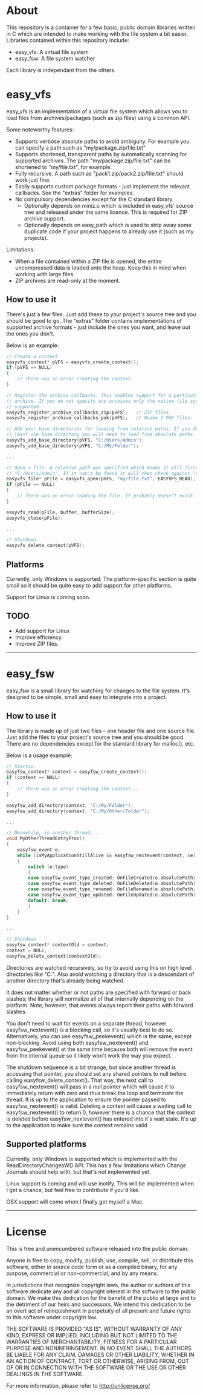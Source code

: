 # About
This repository is a container for a few basic, public domain libraries written in C
which are intended to make working with the file system a bit easier. Libraries contained
within this repository include:
 - easy_vfs: A virtual file system
 - easy_fsw: A file system watcher
 
Each library is independant from the others.


# easy_vfs
easy_vfs is an implementation of a virtual file system which allows you to load files
from archives/packages (such as zip files) using a common API.

Some noteworthy features:
 - Supports verbose absolute paths to avoid ambiguity. For example you can specify a path
   such as "my/package.zip/file.txt"
 - Supports shortened, transparent paths by automatically scanning for supported archives. The
   path "my/package.zip/file.txt" can be shortened to "my/file.txt", for example.
 - Fully recursive. A path such as "pack1.zip/pack2.zip/file.txt" should work just fine.
 - Easily supports custom package formats - just implement the relevant callbacks. See
   the "extras" folder for examples.
 - No compulsory dependencies except for the C standard library.
    - Optionally depends on miniz.c which is included in easy_vfs' source tree and released
	  under the same licence. This is required for ZIP archive support.
	- Optionally depends on easy_path which is used to strip away some duplicate code if
	  your project happens to already use it (such as my projects).

Limitations:
 - When a file contained within a ZIP file is opened, the entire uncompressed data is loaded
   onto the heap. Keep this in mind when working with large files.
 - ZIP archives are read-only at the moment.

 
## How to use it
There's just a few files. Just add these to your project's source tree and you should be
good to go. The "extras" folder contains implementations of supported archive formats -
just include the ones you want, and leave out the ones you don't.

Below is an example:
```c
// Create a context.
easyvfs_context* pVFS = easyvfs_create_context();
if (pVFS == NULL)
{
	// There was an error creating the context.
}

// Register the archive callbacks. This enables support for a particular type of
// archive. If you do not specify any archives only the native file system will be
// supported.
easyvfs_register_archive_callbacks_zip(pVFS);	// ZIP files.
easyvfs_register_archive_callbacks_pak(pVFS);	// Quake 2 PAK files.

// Add your base directories for loading from relative paths. If you do not specify at
// least one base directory you will need to load from absolute paths.
easyvfs_add_base_directory(pVFS, "C:/Users/Admin");
easyvfs_add_base_directory(pVFS, "C:/My/Folder");

...

// Open a file. A relative path was specified which means it will first check it against
// "C:/Users/Admin". If it can't be found it will then check against "C:/My/Folder".
easyvfs_file* pFile = easyvfs_open(pVFS, "my/file.txt", EASYVFS_READ);
if (pFile == NULL)
{
	// There was an error loading the file. It probably doesn't exist.
}

easyvfs_read(pFile, buffer, bufferSize);
easyvfs_close(pFile);

...

// Shutdown.
easyvfs_delete_context(pVFS);
```


## Platforms
Currently, only Windows is supported. The platform-specific section is quite small so it
should be quite easy to add support for other platforms.

Support for Linux is coming soon.


## TODO
 - Add support for Linux
 - Improve efficiency.
 - Improve ZIP files.

 
---
# easy_fsw
easy_fsw is a small library for watching for changes to the file system. It's designed to be
simple, small and easy to integrate into a project.


## How to use it
The library is made up of just two files - one header file and one source file. Just add the
files to your project's source tree and you should be good. There are no dependencies except
for the standard library for malloc(), etc.

Below is a usage example:
```c
// Startup.
easyfsw_context* context = easyfsw_create_context();
if (context == NULL)
{
	// There was an error creating the context...
}

easyfsw_add_directory(context, "C:/My/Folder");
easyfsw_add_directory(context, "C:/My/Other/Folder");

...

// Meanwhile, in another thread...
void MyOtherThreadEntryProc()
{
	easyfsw_event e;
	while (isMyApplicationStillAlive && easyfsw_nextevent(context, &e))
	{
		switch (e.type)
		{
		case easyfsw_event_type_created: OnFileCreated(e.absolutePath); break;
		case easyfsw_event_type_deleted: OnFileDeleted(e.absolutePath); break;
		case easyfsw_event_type_renamed: OnFileRenamed(e.absolutePath, e.absolutePathNew); break;
		case easyfsw_event_type_updated: OnFileUpdated(e.absolutePath); break;
		default: break;
		}
	}
}

...

// Shutdown
easyfsw_context* contextOld = context;
context = NULL;
easyfsw_delete_context(contextOld);
```
Directories are watched recursively, so try to avoid using this on high level directories
like "C:\". Also avoid watching a directory that is a descendant of another directory that's
already being watched.

It does not matter whether or not paths are specified with forward or back slashes; the
library will normalize all of that internally depending on the platform. Note, however,
that events always report their paths with forward slashes.

You don't need to wait for events on a separate thread, however easyfsw_nextevent() is
a blocking call, so it's usually best to do so. Alternatively, you can use
easyfsw_peekevent() which is the same, except non-blocking. Avoid using both
easyfsw_nextevent() and easyfsw_peekevent() at the same time because both will remove
the event from the internal queue so it likely won't work the way you expect.

The shutdown sequence is a bit strange, but since another thread is accessing that pointer,
you should set any shared pointers to null before calling easyfsw_delete_context(). That way,
the next call to easyfsw_nextevent() will pass in a null pointer which will cause it to
immediately return with zero and thus break the loop and terminate the thread. It is up to
the application to ensure the pointer passed to easyfsw_nextevent() is valid. Deleting a context
will cause a waiting call to easyfsw_nextevent() to return 0, however there is a chance that the
context is deleted before easyfsw_nextevent() has entered into it's wait state. It's up to the
application to make sure the context remains valid.


## Supported platforms
Currently, only Windows is supported which is implemented with the ReadDirectoryChangesW()
API. This has a few limitations which Change Journals should help with, but that's not
implemented yet.

Linux support is coming and will use inotify. This will be implemented when I get a chance,
but feel free to contribute if you'd like.

OSX support will come when I finally get myself a Mac.

 
---
# License
This is free and unencumbered software released into the public domain.

Anyone is free to copy, modify, publish, use, compile, sell, or
distribute this software, either in source code form or as a compiled
binary, for any purpose, commercial or non-commercial, and by any
means.

In jurisdictions that recognize copyright laws, the author or authors
of this software dedicate any and all copyright interest in the
software to the public domain. We make this dedication for the benefit
of the public at large and to the detriment of our heirs and
successors. We intend this dedication to be an overt act of
relinquishment in perpetuity of all present and future rights to this
software under copyright law.

THE SOFTWARE IS PROVIDED "AS IS", WITHOUT WARRANTY OF ANY KIND,
EXPRESS OR IMPLIED, INCLUDING BUT NOT LIMITED TO THE WARRANTIES OF
MERCHANTABILITY, FITNESS FOR A PARTICULAR PURPOSE AND NONINFRINGEMENT.
IN NO EVENT SHALL THE AUTHORS BE LIABLE FOR ANY CLAIM, DAMAGES OR
OTHER LIABILITY, WHETHER IN AN ACTION OF CONTRACT, TORT OR OTHERWISE,
ARISING FROM, OUT OF OR IN CONNECTION WITH THE SOFTWARE OR THE USE OR
OTHER DEALINGS IN THE SOFTWARE.

For more information, please refer to <http://unlicense.org/>